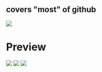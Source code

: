 ## covers "most" of github

<img src="https://raw.githubusercontent.com/imfunniee/gitark/master/assets/top.png">

# Preview
<img src="https://raw.githubusercontent.com/imfunniee/gitark/master/assets/preview/home.PNG">
<img src="https://raw.githubusercontent.com/imfunniee/gitark/master/assets/preview/imfunny.PNG">
<img src="https://raw.githubusercontent.com/imfunniee/gitark/master/assets/preview/github.PNG">
